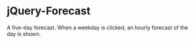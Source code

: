# jQuery-Forecast
A five-day forecast. When a weekday is clicked, an hourly forecast of the day is shown.
